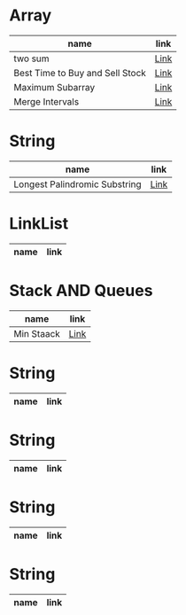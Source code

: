 # Array
|name| link|
|---|-----|
| two sum |[ Link ]( leetcode.com/problems/two-sum/submissions/1762868710/) |
| Best Time to Buy and Sell Stock| [Link](https://leetcode.com/problems/best-time-to-buy-and-sell-stock/description/)|
| Maximum Subarray|[Link](https://leetcode.com/problems/maximum-subarray/)|
|Merge Intervals|[Link](https://leetcode.com/problems/merge-intervals/submissions/)|

# String 
|name| link|
|---|-----|
|Longest Palindromic Substring|[Link](https://leetcode.com/problems/longest-palindromic-substring/submissions/1763448742/)|

# LinkList
|name| link|
|---|-----|

# Stack AND Queues
|name| link|
|---|-----|
|Min Staack|[Link](https://leetcode.com/problems/min-stack/)|

# String 
|name| link|
|---|-----|

# String 
|name| link|
|---|-----|

# String 
|name| link|
|---|-----|

# String 
|name| link|
|---|-----|

